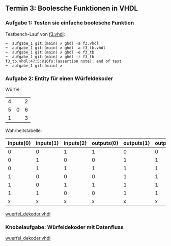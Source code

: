 ## Termin 3: Boolesche Funktionen in VHDL
### Aufgabe 1: Testen sie einfache boolesche Funktion
Testbench-Lauf von [f3.vhdl](termin03/aufgabe_1/f3.vhdl):
```
➜  aufgabe_1 git:(main) ✗ ghdl -a f3.vhdl 
➜  aufgabe_1 git:(main) ✗ ghdl -a f3_tb.vhdl
➜  aufgabe_1 git:(main) ✗ ghdl -e f3_tb
➜  aufgabe_1 git:(main) ✗ ghdl -r f3_tb
f3_tb.vhdl:47:5:@16fs:(assertion note): end of test
➜  aufgabe_1 git:(main) ✗ 
```

### Aufgabe 2: Entity für einen Würfeldekoder
Würfel:

|   |   |   |
|---|---|---|
| 4 |   | 2 |
| 5 | 0 | 6 |
| 1 |   | 3 |


Wahrheitstabelle:

| inputs(0) | inputs(1) | inputs(2) | outputs(0) | outputs(1) | outputs(2) | outputs(3) | outputs(4) | outputs(5) | outputs(6) |
|-----------|-----------|-----------|------------|------------|------------|------------|------------|------------|------------|
| 0         | 0         | 1         | 1          | 0          | 0          | 0          | 0          | 0          | 0          |
| 0         | 1         | 0         | 0          | 1          | 1          | 0          | 0          | 0          | 0          |
| 0         | 1         | 1         | 1          | 1          | 1          | 0          | 0          | 0          | 0          |
| 1         | 0         | 0         | 0          | 1          | 1          | 1          | 1          | 0          | 0          |
| 1         | 0         | 1         | 1          | 1          | 1          | 1          | 1          | 0          | 0          |
| 1         | 1         | 0         | 0          | 1          | 1          | 1          | 1          | 1          | 1          |
| x         | x         | x         | x          | x          | x          | x          | x          | x          | x          |

[wuerfel_dekoder.vhdl](termin03/aufgabe_2/wuerfel_dekoder.vhdl)

### Knobelaufgabe: Würfeldekoder mit Datenfluss

[wuerfel_dekoder.vhdl](termin03/knobelaufgabe/wuerfel_dekoder.vhdl)
